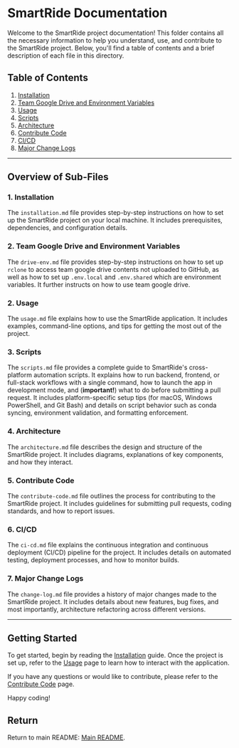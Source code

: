 # SmartRide Documentation

Welcome to the SmartRide project documentation! This folder contains all the necessary information to help you understand, use, and contribute to the SmartRide project. Below, you'll find a table of contents and a brief description of each file in this directory.

## Table of Contents

1. [Installation](installation.md)
2. [Team Google Drive and Environment Variables](drive-env.md)
3. [Usage](usage.md)
4. [Scripts](scripts.md)
5. [Architecture](architecture.md)
6. [Contribute Code](contribute-code.md)
7. [CI/CD](ci-cd.md)
8. [Major Change Logs](change-log.md)

---

## Overview of Sub-Files

### 1. Installation

The `installation.md` file provides step-by-step instructions on how to set up the SmartRide project on your local machine. It includes prerequisites, dependencies, and configuration details.

### 2. Team Google Drive and Environment Variables

The `drive-env.md` file provides step-by-step instructions on how to set up `rclone` to access team google drive contents not uploaded to GitHub, as well as how to set up `.env.local` and `.env.shared` which are environment variables. It further instructs on how to use team google drive.

### 2. Usage

The `usage.md` file explains how to use the SmartRide application. It includes examples, command-line options, and tips for getting the most out of the project.

### 3. Scripts

The `scripts.md` file provides a complete guide to SmartRide's cross-platform automation scripts. It explains how to run backend, frontend, or full-stack workflows with a single command, how to launch the app in development mode, and (**important!**) what to do before submitting a pull request. It includes platform-specific setup tips (for macOS, Windows PowerShell, and Git Bash) and details on script behavior such as conda syncing, environment validation, and formatting enforcement.

### 4. Architecture

The `architecture.md` file describes the design and structure of the SmartRide project. It includes diagrams, explanations of key components, and how they interact.

### 5. Contribute Code

The `contribute-code.md` file outlines the process for contributing to the SmartRide project. It includes guidelines for submitting pull requests, coding standards, and how to report issues.

### 6. CI/CD

The `ci-cd.md` file explains the continuous integration and continuous deployment (CI/CD) pipeline for the project. It includes details on automated testing, deployment processes, and how to monitor builds.

### 7. Major Change Logs

The `change-log.md` file provides a history of major changes made to the SmartRide project. It includes details about new features, bug fixes, and most importantly, architecture refactoring across different versions.

---

## Getting Started

To get started, begin by reading the [Installation](installation.md) guide. Once the project is set up, refer to the [Usage](usage.md) page to learn how to interact with the application.

If you have any questions or would like to contribute, please refer to the [Contribute Code](contribute-code.md) page.

Happy coding!

## Return

Return to main README: [Main README](../README.md).
